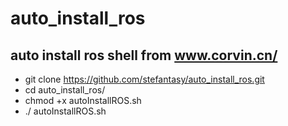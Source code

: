 #  auto_install_ros
##  auto install ros shell from www.corvin.cn/
*  git clone https://github.com/stefantasy/auto_install_ros.git
*  cd auto_install_ros/
*  chmod +x autoInstallROS.sh
*  ./ autoInstallROS.sh


